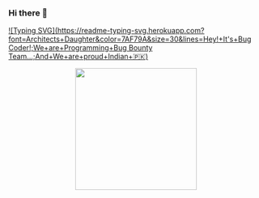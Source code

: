 ### Hi there 👋
[![Typing SVG](https://readme-typing-svg.herokuapp.com?font=Architects+Daughter&color=7AF79A&size=30&lines=Hey!+It's+Bug Coder!;We+are+Programming+Bug Bounty Team...;And+We+are+proud+Indian+🇵🇰)](https://git.io/typing-svg)


<div align="center">
  <a href="https://open.spotify.com/user/6s6pbtefezpookh8gwnkko15v">
    <img src="https://spotify-readme-theta-virid.vercel.app/api?scan=true&theme=dark" width="240px">
  </a>
</div>

